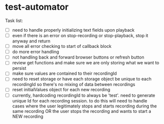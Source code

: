 # test-automator


Task list:
- [ ] need to handle properly initializing text fields upon playback
- [ ] even if there is an error on stop-recording or stop-playback, stop it anyway and return 
- [ ] move all error checking to start of callback block
- [ ] do more error handling
- [ ] not handling back and forward browser buttons or refresh button
- [ ] review get functions and make sure we are only storing what we want to persist
- [ ] make sure values are contained to their recordingId
- [ ] need to reset storage or have each storage object be unique to each recordingId so there's no mixing of data between recordings 
- [ ] reset initialValues object for each new recording
- [ ] currently, hardcoding recordingId to always be 'test'. need to generate unique Id for each recording session. to do this will need to handle cases where the user legitimately stops and starts recording during the same recording OR the user stops the recording and wants to start a NEW recording